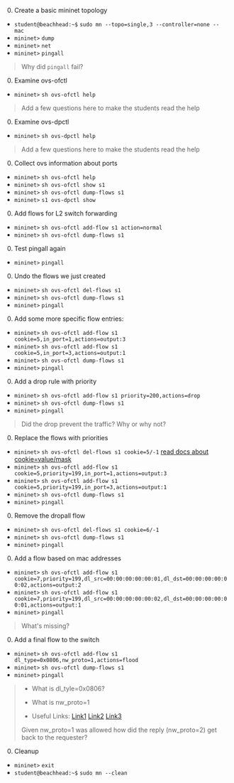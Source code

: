 
0. Create a basic mininet topology

  * `student@beachhead:~$` `sudo mn --topo=single,3 --controller=none --mac`
  * `mininet>` `dump`
  * `mininet>` `net`
  * `mininet>` `pingall`

  > Why did `pingall` fail?

0. Examine ovs-ofctl

  * `mininet>` `sh ovs-ofctl help`

  > Add a few questions here to make the students read the help

0. Examine ovs-dpctl

  * `mininet>` `sh ovs-dpctl help`

  > Add a few questions here to make the students read the help

0. Collect ovs information about ports 

  * `mininet>` `sh ovs-ofctl help`
  * `mininet>` `sh ovs-ofctl show s1`
  * `mininet>` `sh ovs-ofctl dump-flows s1`
  * `mininet>` `s1 ovs-dpctl show`

0. Add flows for L2 switch forwarding
 
  * `mininet>` `sh ovs-ofctl add-flow s1 action=normal`
  * `mininet>` `sh ovs-ofctl dump-flows s1`

0. Test pingall again 

  * `mininet>` `pingall`

0. Undo the flows we just created 

  * `mininet>` `sh ovs-ofctl del-flows s1`
  * `mininet>` `sh ovs-ofctl dump-flows s1`
  * `mininet>` `pingall`

0. Add some more specific flow entries:

  * `mininet>` `sh ovs-ofctl add-flow s1 cookie=5,in_port=1,actions=output:3`
  * `mininet>` `sh ovs-ofctl add-flow s1 cookie=5,in_port=3,actions=output:1`
  * `mininet>` `sh ovs-ofctl dump-flows s1`
  * `mininet>` `pingall`

0. Add a drop rule with priority

  * `mininet>` `sh ovs-ofctl add-flow s1 priority=200,actions=drop`
  * `mininet>` `sh ovs-ofctl dump-flows s1`
  * `mininet>` `pingall`
 
  > Did the drop prevent the traffic? Why or why not?

0. Replace the flows with priorities 

  * `mininet>` `sh ovs-ofctl del-flows s1 cookie=5/-1` [read docs about cookie=value/mask](http://openvswitch.org/support/dist-docs/ovs-ofctl.8.txt)
  * `mininet>` `sh ovs-ofctl add-flow s1 cookie=5,priority=199,in_port=1,actions=output:3`
  * `mininet>` `sh ovs-ofctl add-flow s1 cookie=5,priority=199,in_port=3,actions=output:1`
  * `mininet>` `sh ovs-ofctl dump-flows s1`
  * `mininet>` `pingall`

0. Remove the dropall flow

  * `mininet>` `sh ovs-ofctl del-flows s1 cookie=6/-1`
  * `mininet>` `sh ovs-ofctl dump-flows s1`
  * `mininet>` `pingall`

0. Add a flow based on mac addresses

  * `mininet>` `sh ovs-ofctl add-flow s1 cookie=7,priority=199,dl_src=00:00:00:00:00:01,dl_dst=00:00:00:00:00:02,actions=output:2`
  * `mininet>` `sh ovs-ofctl add-flow s1 cookie=7,priority=199,dl_src=00:00:00:00:00:02,dl_dst=00:00:00:00:00:01,actions=output:1 `
  * `mininet>` `pingall`
 
  > What's missing?

0. Add a final flow to the switch

  * `mininet>` `sh ovs-ofctl add-flow s1 dl_type=0x0806,nw_proto=1,actions=flood`
  * `mininet>` `sh ovs-ofctl dump-flows s1`
  * `mininet>` `pingall`

  > - What is dl_tyle=0x0806? 
  >
  > - What is nw_proto=1
  >
  > - Useful Links: [Link1](http://openvswitch.org/support/dist-docs/ovs-ofctl.8.txt) [Link2](https://en.wikipedia.org/wiki/EtherType) [Link3](https://en.wikipedia.org/wiki/Address_Resolution_Protocol)
  >
  > Given nw_proto=1 was allowed how did the reply (nw_proto=2) get back to the requester?

0. Cleanup

  * `mininet>` `exit`
  * `student@beachhead:~$` `sudo mn --clean`
